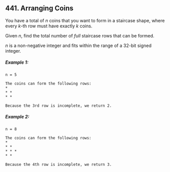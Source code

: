 ## 441. Arranging Coins
You have a total of *n* coins that you want to form in a staircase shape, where every *k*-th row must have exactly *k* coins.

Given *n*, find the total number of *full* staircase rows that can be formed.

*n* is a non-negative integer and fits within the range of a 32-bit signed integer.

##### Example 1:
```
n = 5

The coins can form the following rows:
*
* *
* *

Because the 3rd row is incomplete, we return 2.
```
##### Example 2:
```
n = 8

The coins can form the following rows:
*
* *
* * *
* *

Because the 4th row is incomplete, we return 3.
```